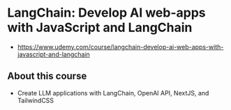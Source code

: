 # LangChain: Develop AI web-apps with JavaScript and LangChain

- https://www.udemy.com/course/langchain-develop-ai-web-apps-with-javascript-and-langchain

## About this course

- Create LLM applications with LangChain, OpenAI API, NextJS, and TailwindCSS
